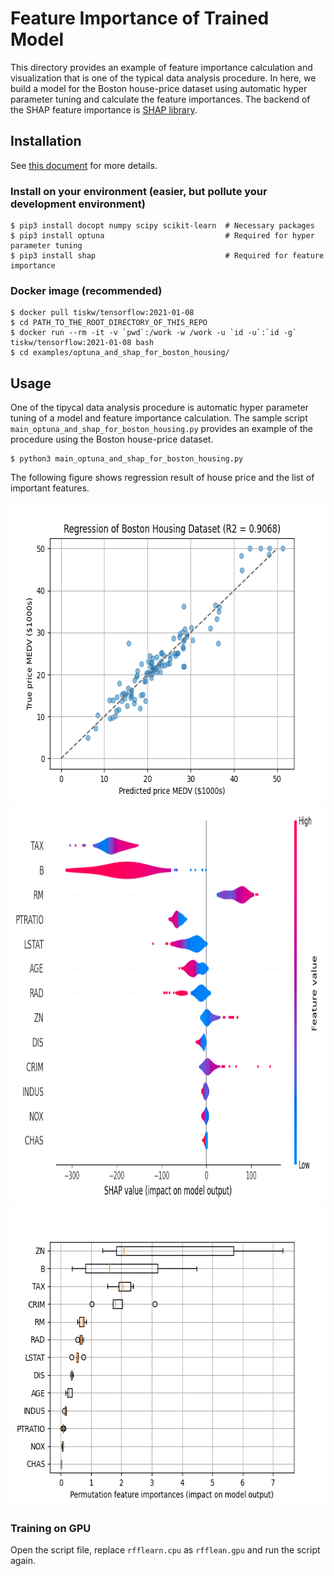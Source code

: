 # Feature Importance of Trained Model

This directory provides an example of feature importance calculation
and visualization that is one of the typical data analysis procedure.
In here, we build a model for the Boston house-price dataset using
automatic hyper parameter tuning and calculate the feature importances.
The backend of the SHAP feature importance is [SHAP library](https://shap.readthedocs.io/en/latest/).


## Installation

See [this document](https://tiskw.gitbook.io/rfflearn/tutorial#setting-up) for more details.

### Install on your environment (easier, but pollute your development environment)

```console
$ pip3 install docopt numpy scipy scikit-learn  # Necessary packages
$ pip3 install optuna                           # Required for hyper parameter tuning
$ pip3 install shap                             # Required for feature importance
```

### Docker image (recommended)

```console
$ docker pull tiskw/tensorflow:2021-01-08
$ cd PATH_TO_THE_ROOT_DIRECTORY_OF_THIS_REPO
$ docker run --rm -it -v `pwd`:/work -w /work -u `id -u`:`id -g` tiskw/tensorflow:2021-01-08 bash
$ cd examples/optuna_and_shap_for_boston_housing/
```


## Usage

One of the tipycal data analysis procedure is automatic hyper parameter tuning of a model and feature importance calculation.
The sample script `main_optuna_and_shap_for_boston_housing.py` provides an example of the procedure using the Boston house-price dataset.

```console
$ python3 main_optuna_and_shap_for_boston_housing.py
```

The following figure shows regression result of house price and the list of important features.

<div align="center">
  <img src="./figure_boston_housing_regression.png" width="640" height="480" alt="Regression result of Boston housing dataset" />
  <img src="./figure_boston_housing_shap_importance.png" width="840" height="640" alt="SHAP importances of Boston housing dataset" />
  <img src="./figure_boston_housing_permutation_importance.png" width="640" height="480" alt="Permutation importances of Boston housing dataset" />
</div>

### Training on GPU

Open the script file, replace `rfflearn.cpu` as `rfflean.gpu` and run the script again.
